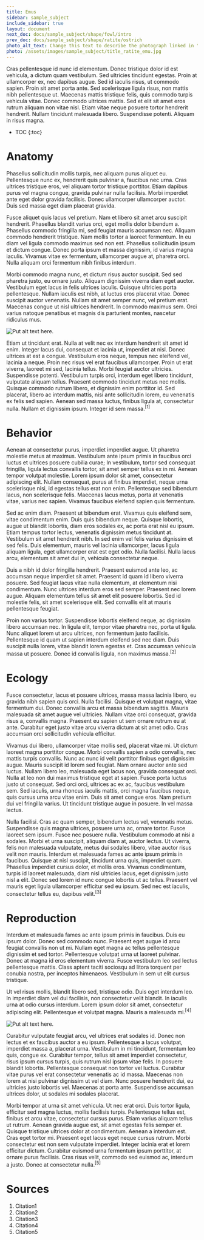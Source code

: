 ```yaml
---
title: Emus
sidebar: sample_subject
include_sidebar: true
layout: document
next_doc: docs/sample_subject/shape/fowl/intro
prev_doc: docs/sample_subject/shape/ratite/ostrich
photo_alt_text: Change this text to describe the photograph linked in "photo".
photo: /assets/images/sample_subject/title_ratite_emu.jpg
---
```


Cras pellentesque id nunc id elementum. Donec tristique dolor id est vehicula, a dictum quam vestibulum. Sed ultricies tincidunt egestas. Proin at ullamcorper ex, nec dapibus augue. Sed id iaculis risus, ut commodo sapien. Proin sit amet porta ante. Sed scelerisque ligula risus, non mattis nibh pellentesque ut. Maecenas mattis tristique felis, quis commodo turpis vehicula vitae. Donec commodo ultrices mattis. Sed et elit sit amet eros rutrum aliquam non vitae nisl. Etiam vitae neque posuere tortor hendrerit hendrerit. Nullam tincidunt malesuada libero. Suspendisse potenti. Aliquam in risus magna.

* TOC
{:toc}

# Anatomy

Phasellus sollicitudin mollis turpis, nec aliquam purus aliquet eu. Pellentesque nunc ex, hendrerit quis pulvinar a, faucibus nec urna. Cras ultrices tristique eros, vel aliquam tortor tristique porttitor. Etiam dapibus purus vel magna congue, gravida pulvinar nulla facilisis. Morbi imperdiet ante eget dolor gravida facilisis. Donec ullamcorper ullamcorper auctor. Duis sed massa eget diam placerat gravida.

Fusce aliquet quis lacus vel pretium. Nam et libero sit amet arcu suscipit hendrerit. Phasellus blandit varius orci, eget mollis dolor bibendum a. Phasellus commodo fringilla mi, sed feugiat mauris accumsan nec. Aliquam commodo hendrerit tristique. Nam mollis tortor a laoreet fermentum. In eu diam vel ligula commodo maximus sed non est. Phasellus sollicitudin ipsum et dictum congue. Donec porta ipsum et massa dignissim, id varius magna iaculis. Vivamus vitae ex fermentum, ullamcorper augue at, pharetra orci. Nulla aliquam orci fermentum nibh finibus interdum.

Morbi commodo magna nunc, et dictum risus auctor suscipit. Sed sed pharetra justo, eu ornare justo. Aliquam dignissim viverra diam eget auctor. Vestibulum eget lacus in felis ultrices iaculis. Quisque ultricies porta pellentesque. Nullam iaculis est nibh, at luctus eros placerat vitae. Donec suscipit auctor venenatis. Nullam sit amet semper nunc, vel pretium erat. Maecenas congue ut nisl ultrices hendrerit. In commodo maximus sem. Orci varius natoque penatibus et magnis dis parturient montes, nascetur ridiculus mus. 

![Put alt text here.](/template-information-site/assets/images/sample_subject/emu1.jpg)

Etiam ut tincidunt erat. Nulla at velit nec ex interdum hendrerit sit amet id enim. Integer lacus dui, consequat et lacinia ut, imperdiet at nisl. Donec ultrices at est a congue. Vestibulum eros neque, tempus nec eleifend vel, lacinia a neque. Proin nec risus vel erat faucibus ullamcorper. Proin ut erat viverra, laoreet mi sed, lacinia tellus. Morbi feugiat auctor ultricies. Suspendisse potenti. Vestibulum turpis orci, interdum eget libero tincidunt, vulputate aliquam tellus. Praesent commodo tincidunt metus nec mollis. Quisque commodo rutrum libero, et dignissim enim porttitor id. Sed placerat, libero ac interdum mattis, nisi ante sollicitudin lorem, eu venenatis ex felis sed sapien. Aenean sed massa luctus, finibus ligula at, consectetur nulla. Nullam et dignissim ipsum. Integer id sem massa.<sup>[1]</sup>

# Behavior

Aenean at consectetur purus, imperdiet imperdiet augue. Ut pharetra molestie metus at maximus. Vestibulum ante ipsum primis in faucibus orci luctus et ultrices posuere cubilia curae; In vestibulum, tortor sed consequat fringilla, ligula lectus convallis tortor, sit amet semper tellus ex in mi. Aenean tempor volutpat molestie. Lorem ipsum dolor sit amet, consectetur adipiscing elit. Nullam consequat, purus at finibus imperdiet, neque urna scelerisque nisi, id egestas tellus erat non enim. Pellentesque sed bibendum lacus, non scelerisque felis. Maecenas lacus metus, porta at venenatis vitae, varius nec sapien. Vivamus faucibus eleifend sapien quis fermentum.

Sed ac enim diam. Praesent ut bibendum erat. Vivamus quis eleifend sem, vitae condimentum enim. Duis quis bibendum neque. Quisque lobortis, augue ut blandit lobortis, diam eros sodales ex, ac porta erat nisl eu ipsum. Etiam tempus tortor lectus, venenatis dignissim metus tincidunt at. Vestibulum sit amet hendrerit nibh. In sed enim vel felis varius dignissim et sed felis. Duis elementum, mauris vel lacinia ullamcorper, lacus ligula aliquam ligula, eget ullamcorper erat est eget odio. Nulla facilisi. Nulla lacus arcu, elementum sit amet dui in, vehicula consectetur neque.

Duis a nibh id dolor fringilla hendrerit. Praesent euismod ante leo, ac accumsan neque imperdiet sit amet. Praesent id quam id libero viverra posuere. Sed feugiat lacus vitae nulla elementum, at elementum nisi condimentum. Nunc ultrices interdum eros sed semper. Praesent nec lorem augue. Aliquam elementum tellus sit amet elit posuere lobortis. Sed id molestie felis, sit amet scelerisque elit. Sed convallis elit at mauris pellentesque feugiat.

Proin non varius tortor. Suspendisse lobortis eleifend neque, ac dignissim libero accumsan nec. In ligula elit, tempor vitae pharetra nec, porta ut ligula. Nunc aliquet lorem ut arcu ultrices, non fermentum justo facilisis. Pellentesque id quam ut sapien interdum eleifend sed nec diam. Duis suscipit nulla lorem, vitae blandit lorem egestas et. Cras accumsan vehicula massa ut posuere. Donec id convallis ligula, non maximus massa.<sup>[2]</sup>

# Ecology

Fusce consectetur, lacus et posuere ultrices, massa massa lacinia libero, eu gravida nibh sapien quis orci. Nulla facilisi. Quisque et volutpat magna, vitae fermentum dui. Donec convallis arcu et massa bibendum sagittis. Mauris malesuada sit amet augue vel ultricies. Nullam vitae orci consequat, gravida risus a, convallis magna. Praesent eu sapien ut sem ornare rutrum eu at ante. Curabitur eget justo vitae arcu viverra dictum at sit amet odio. Cras accumsan orci sollicitudin vehicula efficitur.

Vivamus dui libero, ullamcorper vitae mollis sed, placerat vitae mi. Ut dictum laoreet magna porttitor congue. Morbi convallis sapien a odio convallis, nec mattis turpis convallis. Nunc ac nunc id velit porttitor finibus eget dignissim augue. Mauris suscipit id lorem sed feugiat. Nam ornare auctor ante sed luctus. Nullam libero leo, malesuada eget lacus non, gravida consequat orci. Nulla at leo non dui maximus tristique eget at sapien. Fusce porta luctus justo ut consequat. Sed orci orci, ultrices ac ex ac, faucibus vestibulum sem. Sed iaculis, urna rhoncus iaculis mattis, orci magna faucibus neque, quis cursus urna arcu vitae enim. Duis sit amet congue eros. Nam pretium dui vel fringilla varius. Ut tincidunt tristique augue in posuere. In vel massa lectus.

Nulla facilisi. Cras ac quam semper, bibendum lectus vel, venenatis metus. Suspendisse quis magna ultrices, posuere urna ac, ornare tortor. Fusce laoreet sem ipsum. Fusce nec posuere nulla. Vestibulum commodo at nisi a sodales. Morbi et urna suscipit, aliquam diam at, auctor lectus. Ut viverra, felis non malesuada vulputate, metus dui sodales libero, vitae auctor risus velit non mauris. Interdum et malesuada fames ac ante ipsum primis in faucibus. Quisque at nisl suscipit, tincidunt urna quis, imperdiet quam. Phasellus imperdiet cursus dolor, et mollis eros. Vivamus condimentum, turpis id laoreet malesuada, diam nisl ultricies lacus, eget dignissim justo nisl a elit. Donec sed lorem id nunc congue lobortis ut ac tellus. Praesent vel mauris eget ligula ullamcorper efficitur sed eu ipsum. Sed nec est iaculis, consectetur tellus eu, dapibus velit.<sup>[3]</sup>

# Reproduction

Interdum et malesuada fames ac ante ipsum primis in faucibus. Duis eu ipsum dolor. Donec sed commodo nunc. Praesent eget augue id arcu feugiat convallis non ut mi. Nullam eget magna ac tellus pellentesque dignissim et sed tortor. Pellentesque volutpat urna ut laoreet pulvinar. Donec at magna id eros elementum viverra. Fusce vestibulum leo sed lectus pellentesque mattis. Class aptent taciti sociosqu ad litora torquent per conubia nostra, per inceptos himenaeos. Vestibulum in sem ut elit cursus tristique.

Ut vel risus mollis, blandit libero sed, tristique odio. Duis eget interdum leo. In imperdiet diam vel dui facilisis, non consectetur velit blandit. In iaculis urna at odio cursus interdum. Lorem ipsum dolor sit amet, consectetur adipiscing elit. Pellentesque et volutpat magna. Mauris a malesuada mi.<sup>[4]</sup> 

![Put alt text here.](/template-information-site/assets/images/sample_subject/emu2.jpg)

Curabitur vulputate feugiat arcu, vel ultrices erat sodales id. Donec non lectus et ex faucibus auctor a eu ipsum. Pellentesque a lacus volutpat, imperdiet massa a, placerat urna. Vestibulum in mi tincidunt, fermentum leo quis, congue ex. Curabitur tempor, tellus sit amet imperdiet consectetur, risus ipsum cursus turpis, quis rutrum nisl ipsum vitae felis. In posuere blandit lobortis. Pellentesque consequat non tortor vel luctus. Curabitur vitae purus vel erat consectetur venenatis ac id massa. Maecenas non lorem at nisi pulvinar dignissim ut vel diam. Nunc posuere hendrerit dui, eu ultricies justo lobortis vel. Maecenas at porta ante. Suspendisse accumsan ultrices dolor, ut sodales mi sodales placerat.

Morbi tempor at urna sit amet vehicula. Ut nec erat orci. Duis tortor ligula, efficitur sed magna luctus, mollis facilisis turpis. Pellentesque tellus est, finibus et arcu vitae, consectetur cursus purus. Etiam varius aliquam tellus ut rutrum. Aenean gravida augue est, sit amet egestas felis semper et. Quisque tristique ultrices dolor at condimentum. Aenean a interdum est. Cras eget tortor mi. Praesent eget lacus eget neque cursus rutrum. Morbi consectetur est non sem vulputate imperdiet. Integer lacinia erat et lorem efficitur dictum. Curabitur euismod urna fermentum ipsum porttitor, at ornare purus facilisis. Cras risus velit, commodo sed euismod ac, interdum a justo. Donec at consectetur nulla.<sup>[5]</sup>

# Sources

1. Citation1
2. Citation2
3. Citation3
4. Citation4
5. Citation5

